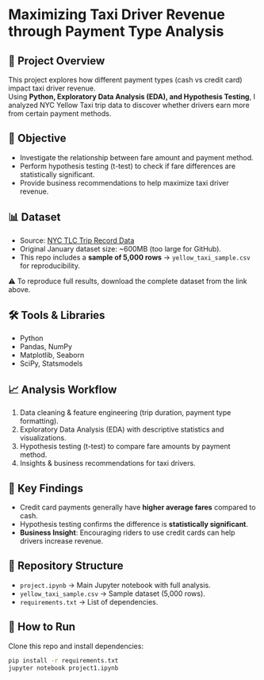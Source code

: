 # Maximizing Taxi Driver Revenue through Payment Type Analysis

## 📌 Project Overview
This project explores how different payment types (cash vs credit card) impact taxi driver revenue.  
Using **Python, Exploratory Data Analysis (EDA), and Hypothesis Testing**, I analyzed NYC Yellow Taxi trip data to discover whether drivers earn more from certain payment methods.

## 🎯 Objective
- Investigate the relationship between fare amount and payment method.  
- Perform hypothesis testing (t-test) to check if fare differences are statistically significant.  
- Provide business recommendations to help maximize taxi driver revenue.  

## 📊 Dataset
- Source: [NYC TLC Trip Record Data](https://www.nyc.gov/site/tlc/about/tlc-trip-record-data.page)  
- Original January dataset size: ~600MB (too large for GitHub).  
- This repo includes a **sample of 5,000 rows** → `yellow_taxi_sample.csv` for reproducibility.  

⚠️ To reproduce full results, download the complete dataset from the link above.

## 🛠️ Tools & Libraries
- Python  
- Pandas, NumPy  
- Matplotlib, Seaborn  
- SciPy, Statsmodels  

## 📈 Analysis Workflow
1. Data cleaning & feature engineering (trip duration, payment type formatting).  
2. Exploratory Data Analysis (EDA) with descriptive statistics and visualizations.  
3. Hypothesis testing (t-test) to compare fare amounts by payment method.  
4. Insights & business recommendations for taxi drivers.  

## 🔎 Key Findings
- Credit card payments generally have **higher average fares** compared to cash.  
- Hypothesis testing confirms the difference is **statistically significant**.  
- **Business Insight**: Encouraging riders to use credit cards can help drivers increase revenue.  

## 📂 Repository Structure
- `project.ipynb` → Main Jupyter notebook with full analysis.  
- `yellow_taxi_sample.csv` → Sample dataset (5,000 rows).  
- `requirements.txt` → List of dependencies.  

## 🚀 How to Run
Clone this repo and install dependencies:
```bash
pip install -r requirements.txt
jupyter notebook project1.ipynb
